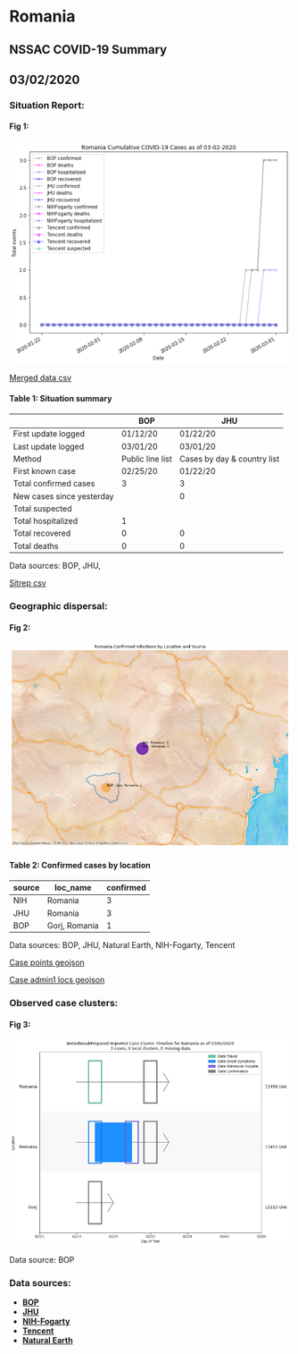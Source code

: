 # Romania
## NSSAC COVID-19 Summary
## 03/02/2020



### Situation Report:
#### Fig 1:
![Romania cases](../merged_histories/Romania_merged_histories.png)

[Merged data csv](https://github.com/SchlittDataSci/SchlittDataSci.github.io/blob/master/data/tables/Romania_merged_daily.csv)

#### Table 1: Situation summary


|                           | BOP              | JHU                         |
|---------------------------|------------------|-----------------------------|
| First update logged       | 01/12/20         | 01/22/20                    |
| Last update logged        | 03/01/20         | 03/01/20                    |
| Method                    | Public line list | Cases by day & country list |
| First known case          | 02/25/20         | 01/22/20                    |
| Total confirmed cases     | 3                | 3                           |
| New cases since yesterday |                  | 0                           |
| Total suspected           |                  |                             |
| Total hospitalized        | 1                |                             |
| Total recovered           | 0                | 0                           |
| Total deaths              | 0                | 0                           |

Data sources: BOP, JHU, 


[Sitrep csv](https://github.com/SchlittDataSci/SchlittDataSci.github.io/blob/master/data/tables/Romania_sitrep.csv)

### Geographic dispersal:
#### Fig 2:
![Romania mapped](../case_locs/Romania_case_locs.png)

#### Table 2: Confirmed cases by location


| source   | loc_name      |   confirmed |
|----------|---------------|-------------|
| NIH      | Romania       |           3 |
| JHU      | Romania       |           3 |
| BOP      | Gorj, Romania |           1 |

Data sources: BOP, JHU, Natural Earth, NIH-Fogarty, Tencent


[Case points geojson](https://github.com/SchlittDataSci/SchlittDataSci.github.io/blob/master/data/shapes/Romania_case_locs.geojson)

[Case admin1 locs geojson](https://github.com/SchlittDataSci/SchlittDataSci.github.io/blob/master/data/shapes/Romania_admin1_locs.geojson)

### Observed case clusters:
#### Fig 3:
![Romania cases](../cluster_analysis/Romania_imported_cases_BOP.png)



Data source: BOP


### Data sources:
* **[BOP](https://github.com/beoutbreakprepared/nCoV2019)**
* **[JHU](https://github.com/CSSEGISandData/COVID-19)** 
* **[NIH-Fogarty](https://docs.google.com/spreadsheets/d/1jS24DjSPVWa4iuxuD4OAXrE3QeI8c9BC1hSlqr-NMiU/edit#gid=1187587451)** 
* **[Tencent](https://news.qq.com/zt2020/page/feiyan.htm)**
* **[Natural Earth](https://www.naturalearthdata.com/forums/forum/natural-earth-map-data/cultural-vectors/admin-1-states-provinces-and-their-boundaries/)**

<!-- Global site tag (gtag.js) - Google Analytics -->
<script async src="https://www.googletagmanager.com/gtag/js?id=UA-158816269-1"></script>
<script>
  window.dataLayer = window.dataLayer || [];
  function gtag(){dataLayer.push(arguments);}
  gtag('js', new Date());

  gtag('config', 'UA-158816269-1');
</script>